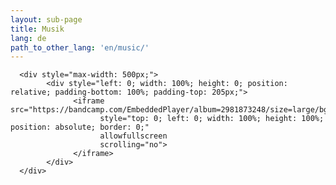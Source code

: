 ```yaml
---
layout: sub-page
title: Musik
lang: de
path_to_other_lang: 'en/music/'
---
```


      <div style="max-width: 500px;">
            <div style="left: 0; width: 100%; height: 0; position: relative; padding-bottom: 100%; padding-top: 205px;">
                  <iframe src="https://bandcamp.com/EmbeddedPlayer/album=2981873248/size=large/bgcol=ffffff/linkcol=333333/transparent=true/"
                        style="top: 0; left: 0; width: 100%; height: 100%; position: absolute; border: 0;"
                        allowfullscreen
                        scrolling="no">
                  </iframe>
            </div>
      </div>
